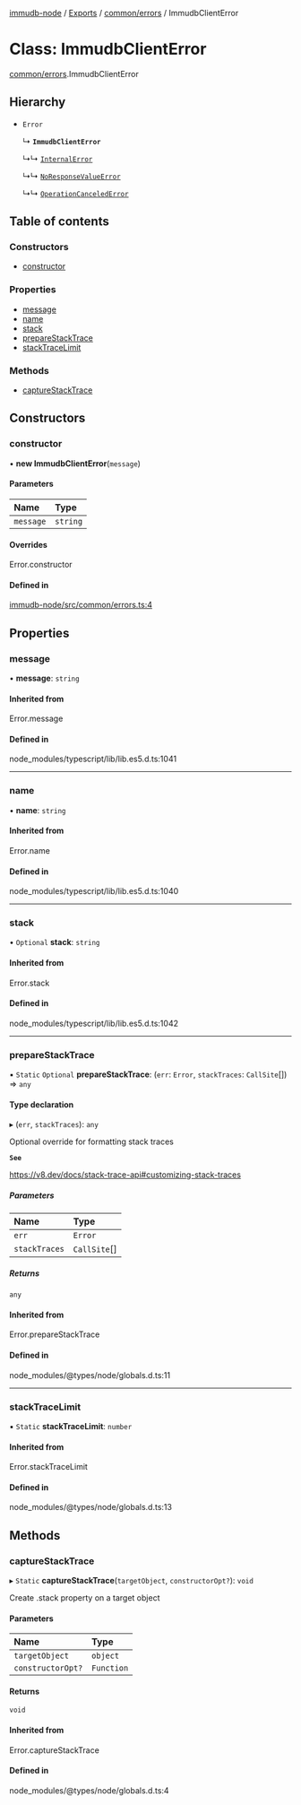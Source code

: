 [immudb-node](../README.md) / [Exports](../modules.md) / [common/errors](../modules/common_errors.md) / ImmudbClientError

# Class: ImmudbClientError

[common/errors](../modules/common_errors.md).ImmudbClientError

## Hierarchy

- `Error`

  ↳ **`ImmudbClientError`**

  ↳↳ [`InternalError`](common_errors.InternalError.md)

  ↳↳ [`NoResponseValueError`](common_errors.NoResponseValueError.md)

  ↳↳ [`OperationCanceledError`](common_errors.OperationCanceledError.md)

## Table of contents

### Constructors

- [constructor](common_errors.ImmudbClientError.md#constructor)

### Properties

- [message](common_errors.ImmudbClientError.md#message)
- [name](common_errors.ImmudbClientError.md#name)
- [stack](common_errors.ImmudbClientError.md#stack)
- [prepareStackTrace](common_errors.ImmudbClientError.md#preparestacktrace)
- [stackTraceLimit](common_errors.ImmudbClientError.md#stacktracelimit)

### Methods

- [captureStackTrace](common_errors.ImmudbClientError.md#capturestacktrace)

## Constructors

### constructor

• **new ImmudbClientError**(`message`)

#### Parameters

| Name | Type |
| :------ | :------ |
| `message` | `string` |

#### Overrides

Error.constructor

#### Defined in

[immudb-node/src/common/errors.ts:4](https://github.com/codenotary/immudb-node/blob/fe12060/immudb-node/src/common/errors.ts#L4)

## Properties

### message

• **message**: `string`

#### Inherited from

Error.message

#### Defined in

node_modules/typescript/lib/lib.es5.d.ts:1041

___

### name

• **name**: `string`

#### Inherited from

Error.name

#### Defined in

node_modules/typescript/lib/lib.es5.d.ts:1040

___

### stack

• `Optional` **stack**: `string`

#### Inherited from

Error.stack

#### Defined in

node_modules/typescript/lib/lib.es5.d.ts:1042

___

### prepareStackTrace

▪ `Static` `Optional` **prepareStackTrace**: (`err`: `Error`, `stackTraces`: `CallSite`[]) => `any`

#### Type declaration

▸ (`err`, `stackTraces`): `any`

Optional override for formatting stack traces

**`See`**

https://v8.dev/docs/stack-trace-api#customizing-stack-traces

##### Parameters

| Name | Type |
| :------ | :------ |
| `err` | `Error` |
| `stackTraces` | `CallSite`[] |

##### Returns

`any`

#### Inherited from

Error.prepareStackTrace

#### Defined in

node_modules/@types/node/globals.d.ts:11

___

### stackTraceLimit

▪ `Static` **stackTraceLimit**: `number`

#### Inherited from

Error.stackTraceLimit

#### Defined in

node_modules/@types/node/globals.d.ts:13

## Methods

### captureStackTrace

▸ `Static` **captureStackTrace**(`targetObject`, `constructorOpt?`): `void`

Create .stack property on a target object

#### Parameters

| Name | Type |
| :------ | :------ |
| `targetObject` | `object` |
| `constructorOpt?` | `Function` |

#### Returns

`void`

#### Inherited from

Error.captureStackTrace

#### Defined in

node_modules/@types/node/globals.d.ts:4
